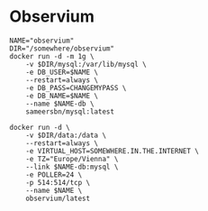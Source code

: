 # Observium

	NAME="observium"
	DIR="/somewhere/observium"
	docker run -d -m 1g \
	    -v $DIR/mysql:/var/lib/mysql \
	    -e DB_USER=$NAME \
	    --restart=always \
	    -e DB_PASS=CHANGEMYPASS \
	    -e DB_NAME=$NAME \
	    --name $NAME-db \
	    sameersbn/mysql:latest

	docker run -d \
	    -v $DIR/data:/data \
	    --restart=always \
	    -e VIRTUAL_HOST=SOMEWHERE.IN.THE.INTERNET \
	    -e TZ="Europe/Vienna" \
	    --link $NAME-db:mysql \
	    -e POLLER=24 \
	    -p 514:514/tcp \
	    --name $NAME \
	    observium/latest

